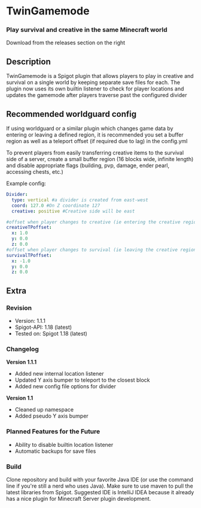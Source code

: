 # TwinGamemode

### Play survival and creative in the same Minecraft world
Download from the releases section on the right

## Description

TwinGamemode is a Spigot plugin that allows players to play in creative and survival on a single world by keeping separate save files for each.
The plugin now uses its own builtin listener to check for player locations and updates the gamemode after players traverse past the configured divider

## Recommended worldguard config

If using worldguard or a similar plugin which changes game data by entering or leaving a defined region, it is recommended you set a buffer region 
as well as a teleport offset (if required due to lag) in the config.yml

To prevent players from easily transferring creative items to the survival side of a server, create a small buffer region (16 blocks wide, infinite length) 
and disable appropriate flags (building, pvp, damage, ender pearl, accessing chests, etc.)

Example config:

```YAML
Divider:
  type: vertical #a divider is created from east-west
  coord: 127.0 #On Z coordinate 127
  creative: positive #Creative side will be east

#offset when player changes to creative (ie entering the creative region)
creativeTPoffset:
  x: 1.0
  y: 0.0
  z: 0.0
#offset when player changes to survival (ie leaving the creative region)
survivalTPoffset:
  x: -1.0
  y: 0.0
  z: 0.0
```

## Extra

### Revision
- Version: 1.1.1
- Spigot-API: 1.18 (latest)
- Tested on: Spigot 1.18 (latest)

### Changelog

**Version 1.1.1**
- Added new internal location listener
- Updated Y axis bumper to teleport to the closest block
- Added new config file options for divider

**Version 1.1**
- Cleaned up namespace
- Added pseudo Y axis bumper

### Planned Features for the Future
- Ability to disable builtin location listener
- Automatic backups for save files

### Build
Clone repository and build with your favorite Java IDE 
(or use the command line if you're still a nerd who uses Java). 
Make sure to use maven to pull the latest libraries from Spigot. 
Suggested IDE is IntelliJ IDEA because it already has a nice plugin
for Minecraft Server plugin development.
